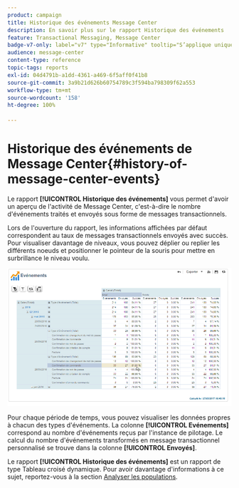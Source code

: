 ```yaml
---
product: campaign
title: Historique des événements Message Center
description: En savoir plus sur le rapport Historique des événements
feature: Transactional Messaging, Message Center
badge-v7-only: label="v7" type="Informative" tooltip="S’applique uniquement à Campaign Classic v7"
audience: message-center
content-type: reference
topic-tags: reports
exl-id: 04d4791b-a1dd-4361-a469-6f5aff0f41b8
source-git-commit: 3a9b21d626b60754789c3f594ba798309f62a553
workflow-type: tm+mt
source-wordcount: '158'
ht-degree: 100%

---
```


# Historique des événements de Message Center{#history-of-message-center-events}



Le rapport **[!UICONTROL Historique des événements]** vous permet d&#39;avoir un aperçu de l&#39;activité de Message Center, c&#39;est-à-dire le nombre d&#39;événements traités et envoyés sous forme de messages transactionnels.

Lors de l&#39;ouverture du rapport, les informations affichées par défaut correspondent au taux de messages transactionnels envoyés avec succès. Pour visualiser davantage de niveaux, vous pouvez déplier ou replier les différents noeuds et positionner le pointeur de la souris pour mettre en surbrillance le niveau voulu.

![](assets/messagecenter_reporting_001.png)

Pour chaque période de temps, vous pouvez visualiser les données propres à chacun des types d&#39;événements. La colonne **[!UICONTROL Evénements]** correspond au nombre d&#39;événements reçus par l&#39;instance de pilotage. Le calcul du nombre d&#39;événements transformés en message transactionnel personnalisé se trouve dans la colonne **[!UICONTROL Envoyés]**.

Le rapport **[!UICONTROL Historique des événements]** est un rapport de type Tableau croisé dynamique. Pour avoir davantage d&#39;informations à ce sujet, reportez-vous à la section [Analyser les populations](../../reporting/using/about-descriptive-analysis.md).
